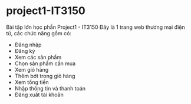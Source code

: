 # project1-IT3150
Bài tập lớn học phần Project1 - IT3150
Đây là 1 trang web thương mại điện tử, các chức năng gồm có:
+ Đăng nhập
+ Đăng ký
+ Xem các sản phẩm
+ Chọn sản phẩm cần mua
+ Xem giỏ hảng
+ Thêm bớt trong giỏ hàng
+ Xem tổng tiền
+ Nhập thông tin và thanh toán
+ Đăng xuất tài khoản